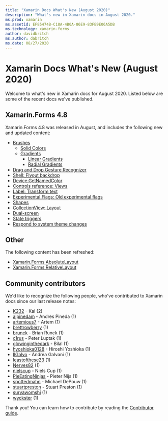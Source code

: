 ```yaml
---
title: "Xamarin Docs What's New (August 2020)"
description: "What's new in Xamarin docs in August 2020."
ms.prod: xamarin
ms.assetid: EF85474B-C18A-4B0A-86E9-83FB9E06A5DB
ms.technology: xamarin-forms
author: davidbritch
ms.author: dabritch
ms.date: 08/27/2020
---
```


# Xamarin Docs What's New (August 2020)

Welcome to what's new in Xamarin docs for August 2020. Listed below are some of the recent docs we've published.

## Xamarin.Forms 4.8

Xamarin.Forms 4.8 was released in August, and includes the following new and updated content:

- [Brushes](~/xamarin-forms/user-interface/brushes/index.md)
  - [Solid Colors](~/xamarin-forms/user-interface/brushes/solidcolor.md)
  - [Gradients](~/xamarin-forms/user-interface/brushes/gradient.md)
    - [Linear Gradients](~/xamarin-forms/user-interface/brushes/lineargradient.md)
    - [Radial Gradients](~/xamarin-forms/user-interface/brushes/radialgradient.md)
- [Drag and Drop Gesture Recognizer](~/xamarin-forms/app-fundamentals/gestures/drag-and-drop.md)
- [Shell: Flyout backdrop](~/xamarin-forms/app-fundamentals/shell/flyout.md#flyout-backdrop)
- [Device.GetNamedColor](~/xamarin-forms/platform/device.md#devicegetnamedcolor)
- [Controls reference: Views](~/xamarin-forms/user-interface/controls/views.md)
- [Label: Transform text](~/xamarin-forms/user-interface/text/label.md#transform-text)
- [Experimental Flags: Old experimental flags](~/xamarin-forms/internals/experimental-flags.md#old-experimental-flags)    
- [Shapes](~/xamarin-forms/user-interface/shapes/index.md)
- [CollectionView: Layout](~/xamarin-forms/user-interface/collectionview/layout.md)
- [Dual-screen](~/xamarin-forms/app-fundamentals/dual-screen/index.md)
- [State triggers](~/xamarin-forms/app-fundamentals/triggers.md#state-triggers)
- [Respond to system theme changes](~/xamarin-forms/user-interface/theming/system-theme-changes.md)

## Other

The following content has been refreshed:

- [Xamarin.Forms AbsoluteLayout](~/xamarin-forms/user-interface/layouts/absolutelayout.md)
- [Xamarin.Forms RelativeLayout](~/xamarin-forms/user-interface/layouts/relativelayout.md)

## Community contributors

We'd like to recognize the following people, who've contributed to Xamarin docs since our last release notes:

- [K232](https://github.com/K232) - Kai (2)
- [ajpinedam](https://github.com/ajpinedam) - Andres Pineda (1)
- [artemious7](https://github.com/artemious7) - Artem (1)
- [brettrowberry](https://github.com/brettrowberry) (1)
- [brunck](https://github.com/brunck) - Brian Runck (1)
- [c1rus](https://github.com/c1rus) - Peter Luptak (1)
- [glowinginthedark](https://github.com/glowinginthedark) - Bilal (1)
- [hyoshioka0128](https://github.com/hyoshioka0128) - Hiroshi Yoshioka (1)
- [IlGalvo](https://github.com/IlGalvo) - Andrea Galvani (1)
- [leastofthese23](https://github.com/leastofthese23) (1)
- [Nerves82](https://github.com/Nerves82) (1)
- [nielscup](https://github.com/nielscup) - Niels Cup (1)
- [PieEatingNinjas](https://github.com/PieEatingNinjas) - Pieter Nijs (1)
- [spottedmahn](https://github.com/spottedmahn) - Michael DePouw (1)
- [stuartpreston](https://github.com/stuartpreston) - Stuart Preston (1)
- [suryawomshi](https://github.com/suryawomshi) (1)
- [wyckster](https://github.com/wyckster) (1)

Thank you! You can learn how to contribute by reading the [Contributor guide](https://github.com/MicrosoftDocs/xamarin-docs/blob/live/CONTRIBUTING.md).
